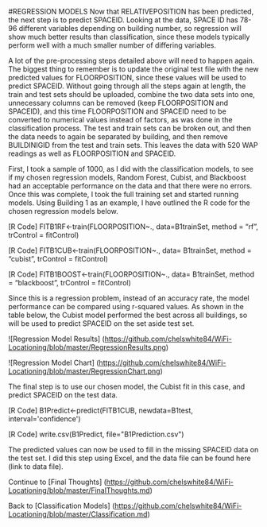 #REGRESSION MODELS
Now that RELATIVEPOSITION has been predicted, the next step is to predict SPACEID. Looking at the data, SPACE ID has 78-96 different variables depending on building number, so regression will show much better results than classification, since these models typically perform well with a much smaller number of differing variables. 

A lot of the pre-processing steps detailed above will need to happen again. The biggest thing to remember is to update the original test file with the new predicted values for FLOORPOSITION, since these values will be used to predict SPACEID. Without going through all the steps again at length, the train and test sets should be uploaded, combine the two data sets into one, unnecessary columns can be removed (keep FLOORPOSITION and SPACEID), and this time FLOORPOSITION and SPACEID need to be converted to numerical values instead of factors, as was done in the classification process. The test and train sets can be broken out, and then the data needs to again be separated by building, and then remove BUILDINIGID from the test and train sets. This leaves the data with 520 WAP readings as well as FLOORPOSITION and SPACEID. 

First, I took a sample of 1000, as I did with the classification models, to see if my chosen regression models, Random Forest, Cubist, and Blackboost had an acceptable performance on the data and that there were no errors. Once this was complete, I took the full training set and started running models. Using Building 1 as an example, I have outlined the R code for the chosen regression models below. 

[R Code] FITB1RF<-train(FLOORPOSITION~., data=B1trainSet, method = “rf”, trControl = fitControl) 

[R Code] FITB1CUB<-train(FLOORPOSITION~., data= B1trainSet, method = “cubist”, trControl = fitControl) 

[R Code] FITB1BOOST<-train(FLOORPOSITION~., data= B1trainSet, method = “blackboost”, trControl = fitControl) 

Since this is a regression problem, instead of an accuracy rate, the model performance can be compared using r-squared values. As shown in the table below, the Cubist model performed the best across all buildings, so will be used to predict SPACEID on the set aside test set. 

![Regression Model Results] (https://github.com/chelswhite84/WiFi-Locationing/blob/master/RegressionResults.png)

![Regression Model Chart] (https://github.com/chelswhite84/WiFi-Locationing/blob/master/RegressionChart.png)

The final step is to use our chosen model, the Cubist fit in this case, and predict SPACEID on the test data. 

[R Code] B1Predict<-predict(FITB1CUB, newdata=B1test, interval='confidence')

[R Code] write.csv(B1Predict, file="B1Prediction.csv")

The predicted values can now be used to fill in the missing SPACEID data on the test set. I did this step using Excel, and the data file can be found here (link to data file). 

Continue to [Final Thoughts] (https://github.com/chelswhite84/WiFi-Locationing/blob/master/FinalThoughts.md)

Back to [Classification Models] (https://github.com/chelswhite84/WiFi-Locationing/blob/master/Classification.md)
